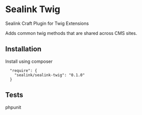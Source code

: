 # Sealink Twig
Sealink Craft Plugin for Twig Extensions

Adds common twig methods that are shared across CMS sites.

## Installation
Install using composer

```
  "require": {
    "sealink/sealink-twig": "0.1.0"
  }
```

## Tests
phpunit
